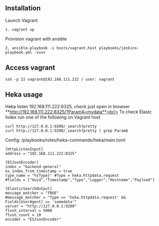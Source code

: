 ## Installation
Launch Vagrant
```
1. vagrant up
```
Provision vagrant with ansible
```
2. ansible-playbook -i hosts/vagrant.host playbooks/jenkins-playbook.yml -vvvv
```

## Access vagrant
```
ssh -p 22 vagrant@192.168.111.222 / user: vagrant
```

## Heka usage
Heka listen 192.168.111.222:8325, check just open in browser **http://192.168.111.222:8325/?ParamA=mydata**<br/>
To check Elastc Index run one of the following on Vagrant host
```
curl http://127.0.0.1:9200/_search?pretty
curl http://127.0.0.1:9200/_search?pretty | grep ParamA

```

Config: /playbooks/roles/heka-commands/heka/main.toml
```
[HttpListenInput]
address = "192.168.111.222:8325"

[ESJsonEncoder]
index = "backend-general"
es_index_from_timestamp = true
type_name = "%{Type}" #Type = heka.httpdata.request
#fields = ["Uuid","Timestamp","Type","Logger","Hostname","Payload"]

[ElasticSearchOutput]
message_matcher = "TRUE"
#message_matcher = "Type == 'heka.httpdata.request' && Fields[UserAgent] == 'somedata'"
server = "http://127.0.0.1:9200"
flush_interval = 5000
flush_count = 10
encoder = "ESJsonEncoder"
```